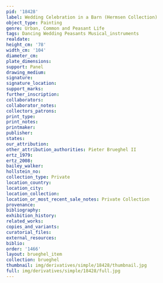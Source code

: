 ```yaml
---
pid: '18428'
label: Wedding Celebration in a Barn (Hermsen Collection)
object_type: Painting
genre: Urban, Common and Peasant Life
tags: Dancing Wedding Peasants Musical_instruments
realdate: 
height_cm: '78'
width_cm: '104'
diameter_cm: 
plate_dimensions: 
support: Panel
drawing_medium: 
signature: 
signature_location: 
support_marks: 
further_inscription: 
collaborators: 
collaborator_notes: 
collectors_patrons: 
print_type: 
print_notes: 
printmaker: 
publisher: 
states: 
our_attribution: 
other_attribution_authorities: Pieter Brueghel II
ertz_1979: 
ertz_2008: 
bailey_walker: 
hollstein_no: 
collection_type: Private
location_country: 
location_city: 
location_collection: 
location_or_most_recent_sale_notes: Private Collection
provenance: 
bibliography: 
exhibition_history: 
related_works: 
copies_and_variants: 
curatorial_files: 
external_resources: 
biblio: 
order: '1466'
layout: brueghel_item
collection: brueghel
thumbnail: img/derivatives/simple/18428/thumbnail.jpg
full: img/derivatives/simple/18428/full.jpg
---
```

